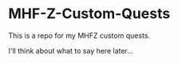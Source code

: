 # MHF-Z-Custom-Quests
This is a repo for my MHFZ custom quests.

I'll think about what to say here later...
